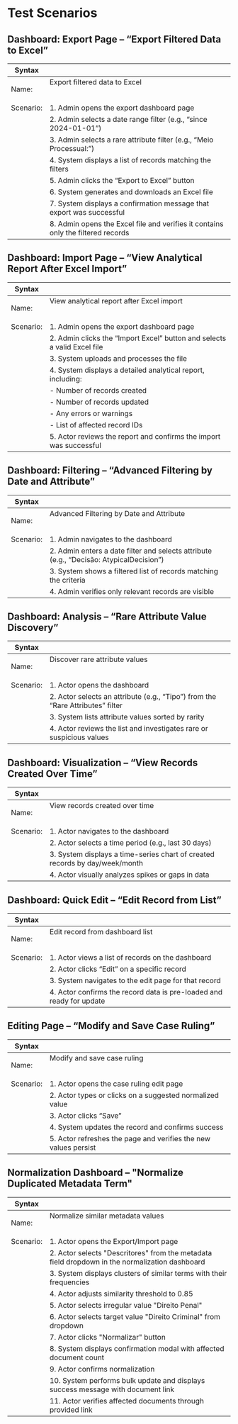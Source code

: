 # Test Scenarios

## Dashboard: Export Page – “Export Filtered Data to Excel”

| Syntax    |                                                                                                      |
|-----------|------------------------------------------------------------------------------------------------------|
| Name:     | <table id="export_filtered_data">Export filtered data to Excel</table>                               |
| Scenario: | 1. Admin opens the export dashboard page                                                             |
|           | 2. Admin selects a date range filter (e.g., “since 2024-01-01”)                                      |
|           | 3. Admin selects a rare attribute filter (e.g., “Meio Processual:”)                                  |
|           | 4. System displays a list of records matching the filters                                            |
|           | 5. Admin clicks the “Export to Excel” button                                                         |
|           | 6. System generates and downloads an Excel file                                                      |
|           | 7. System displays a confirmation message that export was successful                                 |
|           | 8. Admin opens the Excel file and verifies it contains only the filtered records                     |


## Dashboard: Import Page – “View Analytical Report After Excel Import”

| Syntax    |                                                                                                     |
|-----------|-----------------------------------------------------------------------------------------------------|
| Name:     | <table id="import_excel_report">View analytical report after Excel import</table>                    |
| Scenario: | 1. Admin opens the export dashboard page                                                             |
|           | 2. Admin clicks the “Import Excel” button and selects a valid Excel file                             |
|           | 3. System uploads and processes the file                                                             |
|           | 4. System displays a detailed analytical report, including:                                          |
|           |    - Number of records created                                                                       |
|           |    - Number of records updated                                                                       |
|           |    - Any errors or warnings                                                                          |
|           |    - List of affected record IDs                                                                     |
|           | 5. Actor reviews the report and confirms the import was successful                                   |


## Dashboard: Filtering – “Advanced Filtering by Date and Attribute”

| Syntax    |                                                                                                     |
|-----------|-----------------------------------------------------------------------------------------------------|
| Name:     | <table id="advanced_filtering">Advanced Filtering by Date and Attribute</table>                     |
| Scenario: | 1. Admin navigates to the dashboard                                                                  |
|           | 2. Admin enters a date filter and selects attribute (e.g., “Decisão: AtypicalDecision”)             |
|           | 3. System shows a filtered list of records matching the criteria                                     |
|           | 4. Admin verifies only relevant records are visible                                                  |


## Dashboard: Analysis – “Rare Attribute Value Discovery”

| Syntax    |                                                                                                     |
|-----------|-----------------------------------------------------------------------------------------------------|
| Name:     | <table id="rare_values">Discover rare attribute values</table>                                      |
| Scenario: | 1. Actor opens the dashboard                                                                        |
|           | 2. Actor selects an attribute (e.g., “Tipo”) from the “Rare Attributes” filter                      |
|           | 3. System lists attribute values sorted by rarity                                                    |
|           | 4. Actor reviews the list and investigates rare or suspicious values                                 |


## Dashboard: Visualization – “View Records Created Over Time”

| Syntax    |                                                                                                     |
|-----------|-----------------------------------------------------------------------------------------------------|
| Name:     | <table id="data_over_time">View records created over time</table>                                   |
| Scenario: | 1. Actor navigates to the dashboard                                                                 |
|           | 2. Actor selects a time period (e.g., last 30 days)                                                 |
|           | 3. System displays a time-series chart of created records by day/week/month                         |
|           | 4. Actor visually analyzes spikes or gaps in data                                                    |


## Dashboard: Quick Edit – “Edit Record from List”

| Syntax    |                                                                                                     |
|-----------|-----------------------------------------------------------------------------------------------------|
| Name:     | <table id="edit_from_list">Edit record from dashboard list</table>                                  |
| Scenario: | 1. Actor views a list of records on the dashboard                                                   |
|           | 2. Actor clicks “Edit” on a specific record                                                          |
|           | 3. System navigates to the edit page for that record                                                |
|           | 4. Actor confirms the record data is pre-loaded and ready for update                                |


## Editing Page – “Modify and Save Case Ruling”

| Syntax    |                                                                                                     |
|-----------|-----------------------------------------------------------------------------------------------------|
| Name:     | <table id="edit_case_ruling">Modify and save case ruling</table>                                    |
| Scenario: | 1. Actor opens the case ruling edit page                                                            |
|           | 2. Actor types or clicks on a suggested normalized value                                             |
|           | 3. Actor clicks “Save”                                                                               |
|           | 4. System updates the record and confirms success                                                    |
|           | 5. Actor refreshes the page and verifies the new values persist                                     |


## Normalization Dashboard – "Normalize Duplicated Metadata Term"

| Syntax    |                                                                                                     |
|-----------|-----------------------------------------------------------------------------------------------------|
| Name:     | <table id="normalize_metadata">Normalize similar metadata values</table>                             |
| Scenario: | 1. Actor opens the Export/Import page                                                                |
|           | 2. Actor selects "Descritores" from the metadata field dropdown in the normalization dashboard       |
|           | 3. System displays clusters of similar terms with their frequencies                                  |
|           | 4. Actor adjusts similarity threshold to 0.85                                                        |
|           | 5. Actor selects irregular value "Direito Penal"                                                     |
|           | 6. Actor selects target value "Direito Criminal" from dropdown                                       |
|           | 7. Actor clicks "Normalizar" button                                                                  |
|           | 8. System displays confirmation modal with affected document count                                   |
|           | 9. Actor confirms normalization                                                                      |
|           | 10. System performs bulk update and displays success message with document link                      |
|           | 11. Actor verifies affected documents through provided link                                          |
